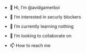 - 👋 Hi, I’m @avidgamerboi
- 👀 I’m interested in securly blockers 
- 🌱 I’m currently learning nothing 
- 💞️ I’m looking to collaborate on 

- 📫 How to reach me 

<!---
avidgamerboi/avidgamerboi is a ✨ special ✨ repository because its `README.md` (this file) appears on your GitHub profile.
You can click the Preview link to take a look at your changes.
--->

